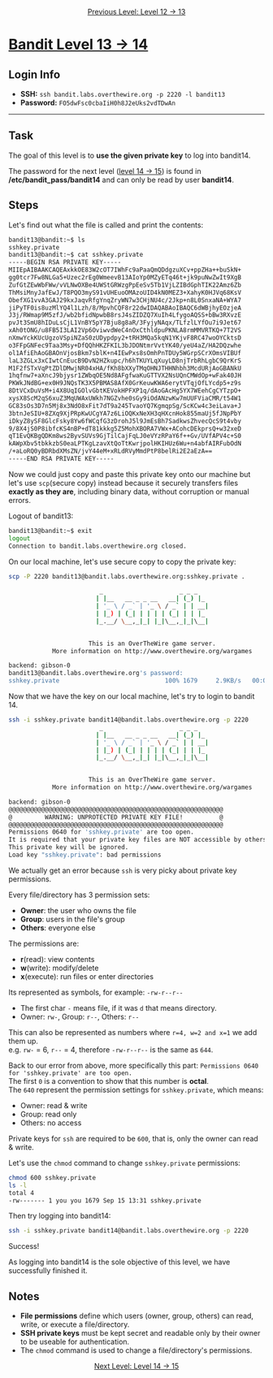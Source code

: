 <p align="center">
<a href="level-12→13.md">Previous Level: Level 12 → 13</a>
</p>

# [Bandit Level 13 → 14](https://overthewire.org/wargames/bandit/bandit14.html)

## Login Info
- **SSH:** `ssh bandit.labs.overthewire.org -p 2220 -l bandit13`
- **Password:** `FO5dwFsc0cbaIiH0h8J2eUks2vdTDwAn`

---

## Task 
The goal of this level is to **use the given private key** to log into bandit14.  

The password for the next level ([level 14 → 15](level-14→15.md)) is found in **/etc/bandit_pass/bandit14** and can only be read by user **bandit14**.


## Steps    
Let's find out what the file is called and print the contents:
```bash
bandit13@bandit:~$ ls                                         
sshkey.private
bandit13@bandit:~$ cat sshkey.private                               
-----BEGIN RSA PRIVATE KEY-----
MIIEpAIBAAKCAQEAxkkOE83W2cOT7IWhFc9aPaaQmQDdgzuXCv+ppZHa++buSkN+
gg0tcr7Fw8NLGa5+Uzec2rEg0WmeevB13AIoYp0MZyETq46t+jk9puNwZwIt9XgB
ZufGtZEwWbFWw/vVLNwOXBe4UWStGRWzgPpEeSv5Tb1VjLZIBdGphTIK22Amz6Zb
ThMsiMnyJafEwJ/T8PQO3myS91vUHEuoOMAzoUID4kN0MEZ3+XahyK0HJVq68KsV
ObefXG1vvA3GAJ29kxJaqvRfgYnqZryWN7w3CHjNU4c/2Jkp+n8L0SnxaNA+WYA7
jiPyTF0is8uzMlYQ4l1Lzh/8/MpvhCQF8r22dwIDAQABAoIBAQC6dWBjhyEOzjeA
J3j/RWmap9M5zfJ/wb2bfidNpwbB8rsJ4sZIDZQ7XuIh4LfygoAQSS+bBw3RXvzE
pvJt3SmU8hIDuLsCjL1VnBY5pY7Bju8g8aR/3FyjyNAqx/TLfzlLYfOu7i9Jet67
xAh0tONG/u8FB5I3LAI2Vp6OviwvdWeC4nOxCthldpuPKNLA8rmMMVRTKQ+7T2VS
nXmwYckKUcUgzoVSpiNZaS0zUDypdpy2+tRH3MQa5kqN1YKjvF8RC47woOYCktsD
o3FFpGNFec9Taa3Msy+DfQQhHKZFKIL3bJDONtmrVvtYK40/yeU4aZ/HA2DQzwhe
ol1AfiEhAoGBAOnVjosBkm7sblK+n4IEwPxs8sOmhPnTDUy5WGrpSCrXOmsVIBUf
laL3ZGLx3xCIwtCnEucB9DvN2HZkupc/h6hTKUYLqXuyLD8njTrbRhLgbC9QrKrS
M1F2fSTxVqPtZDlDMwjNR04xHA/fKh8bXXyTMqOHNJTHHNhbh3McdURjAoGBANkU
1hqfnw7+aXncJ9bjysr1ZWbqOE5Nd8AFgfwaKuGTTVX2NsUQnCMWdOp+wFak40JH
PKWkJNdBG+ex0H9JNQsTK3X5PBMAS8AfX0GrKeuwKWA6erytVTqjOfLYcdp5+z9s
8DtVCxDuVsM+i4X8UqIGOlvGbtKEVokHPFXP1q/dAoGAcHg5YX7WEehCgCYTzpO+
xysX8ScM2qS6xuZ3MqUWAxUWkh7NGZvhe0sGy9iOdANzwKw7mUUFViaCMR/t54W1
GC83sOs3D7n5Mj8x3NdO8xFit7dT9a245TvaoYQ7KgmqpSg/ScKCw4c3eiLava+J
3btnJeSIU+8ZXq9XjPRpKwUCgYA7z6LiOQKxNeXH3qHXcnHok855maUj5fJNpPbY
iDkyZ8ySF8GlcFsky8Yw6fWCqfG3zDrohJ5l9JmEsBh7SadkwsZhvecQcS9t4vby
9/8X4jS0P8ibfcKS4nBP+dT81kkkg5Z5MohXBORA7VWx+ACohcDEkprsQ+w32xeD
qT1EvQKBgQDKm8ws2ByvSUVs9GjTilCajFqLJ0eVYzRPaY6f++Gv/UVfAPV4c+S0
kAWpXbv5tbkkzbS0eaLPTKgLzavXtQoTtKwrjpolHKIHUz6Wu+n4abfAIRFubOdN
/+aLoRQ0yBDRbdXMsZN/jvY44eM+xRLdRVyMmdPtP8belRi2E2aEzA==
-----END RSA PRIVATE KEY-----
```

Now we could just copy and paste this private key onto our machine but let's use `scp`(secure copy) instead because it securely transfers files **exactly as they are**, including binary data, without corruption or manual errors.

Logout of bandit13:
```bash
bandit13@bandit:~$ exit
logout
Connection to bandit.labs.overthewire.org closed.
```

On our local machine, let's use secure copy to copy the private key:
```bash
scp -P 2220 bandit13@bandit.labs.overthewire.org:sshkey.private .

                         _                     _ _ _   
                        | |__   __ _ _ __   __| (_) |_ 
                        | '_ \ / _` | '_ \ / _` | | __|
                        | |_) | (_| | | | | (_| | | |_ 
                        |_.__/ \__,_|_| |_|\__,_|_|\__|
                                                       

                      This is an OverTheWire game server. 
            More information on http://www.overthewire.org/wargames

backend: gibson-0
bandit13@bandit.labs.overthewire.org's password: 
sshkey.private                             100% 1679     2.9KB/s   00:00
```
Now that we have the key on our local machine, let's try to login to bandit 14.
```bash
ssh -i sshkey.private bandit14@bandit.labs.overthewire.org -p 2220
                         _                     _ _ _   
                        | |__   __ _ _ __   __| (_) |_ 
                        | '_ \ / _` | '_ \ / _` | | __|
                        | |_) | (_| | | | | (_| | | |_ 
                        |_.__/ \__,_|_| |_|\__,_|_|\__|
                                                       

                      This is an OverTheWire game server. 
            More information on http://www.overthewire.org/wargames

backend: gibson-0
@@@@@@@@@@@@@@@@@@@@@@@@@@@@@@@@@@@@@@@@@@@@@@@@@@@@@@@@@@@
@         WARNING: UNPROTECTED PRIVATE KEY FILE!          @
@@@@@@@@@@@@@@@@@@@@@@@@@@@@@@@@@@@@@@@@@@@@@@@@@@@@@@@@@@@
Permissions 0640 for 'sshkey.private' are too open.
It is required that your private key files are NOT accessible by others.
This private key will be ignored.
Load key "sshkey.private": bad permissions
```

We actually get an error because `ssh` is very picky about private key permissions.

Every file/directory has 3 permission sets:
- **Owner**: the user who owns the file
- **Group**: users in the file's group
- **Others**: everyone else

The permissions are:
- **r**(read): view contents
- **w**(write): modify/delete
- **x**(execute): run files or enter directories

Its represented as symbols, for example: `-rw-r--r--`
- The first char `-` means file, if it was `d` that means directory.
- Owner: `rw-`, Group: `r--`, Others: `r--`

This can also be represented as numbers where `r=4, w=2 and x=1` we add them up.  
e.g. `rw-` = 6, `r--` = 4, therefore `-rw-r--r--` is the same as `644`.


Back to our error from above, more specifically this part: `Permissions 0640 for 'sshkey.private' are too open.`  
The first `0` is a convention to show that this number is **octal**.  
The `640` represent the permission settings for `sshkey.private`, which means:
- Owner: read & write
- Group: read only
- Others: no access

Private keys for `ssh` are required to be `600`, that is, only the owner can read & write.  

Let's use the `chmod` command to change `sshkey.private` permissions:
```bash
chmod 600 sshkey.private
ls -l
total 4
-rw------- 1 you you 1679 Sep 15 13:31 sshkey.private
```
Then try logging into bandit14:
```bash
ssh -i sshkey.private bandit14@bandit.labs.overthewire.org -p 2220
```
Success!  

As logging into bandit14 is the sole objective of this level, we have successfully finished it.

## Notes
- **File permissions** define which users (owner, group, others) can read, write, or execute a file/directory.
- **SSH private keys** must be kept secret and readable only by their owner to be useable for authentication.
- The `chmod` command is used to change a file/directory's permissions.




<p align="center">
<a href="level-14→15.md">Next Level: Level 14 → 15</a>
</p>


